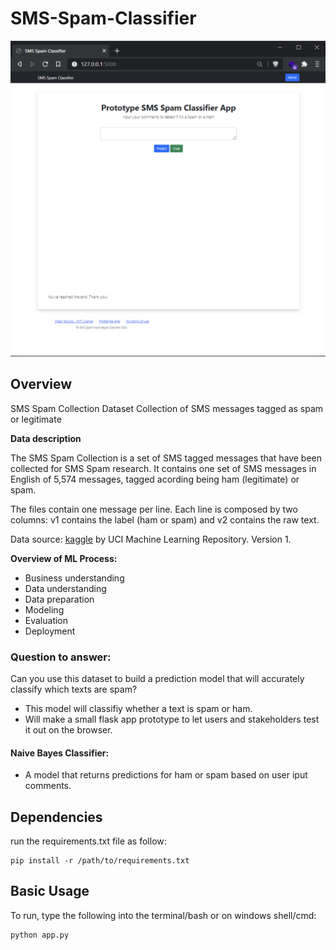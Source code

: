 # SMS-Spam-Classifier


<div style="text-align:center">
    <img src ="https://github.com/pau-lo/using-nlp-for-naive-bayes-classification/blob/main/SMS-Spam-Classifier-App-master/ham-or-spam-nb-classifier/figures/img/app.PNG"></div>

## Overview

SMS Spam Collection Dataset
Collection of SMS messages tagged as spam or legitimate

**Data description**

The SMS Spam Collection is a set of SMS tagged messages that have been collected for SMS Spam research. It contains one set of SMS messages in English of 5,574 messages, tagged acording being ham (legitimate) or spam.

The files contain one message per line. Each line is composed by two columns: v1 contains the label (ham or spam) and v2 contains the raw text.

Data source: [kaggle](https://www.kaggle.com/uciml/sms-spam-collection-dataset?select=spam.csv) by UCI Machine Learning Repository.  Version 1.

**Overview of ML Process:**

- Business understanding
- Data understanding
- Data preparation
- Modeling
- Evaluation
- Deployment

### Question to answer:

Can you use this dataset to build a prediction model that will accurately classify which texts are spam?

- This model will classifiy whether a text is spam or ham.
- Will make a small flask app prototype to let users and stakeholders test it out on the browser.

#### Naive Bayes Classifier:

- A model that returns predictions for ham or spam based on user iput comments.


## Dependencies

run the requirements.txt file as follow:

    pip install -r /path/to/requirements.txt 


## Basic Usage

To run, type the following into the terminal/bash or on windows shell/cmd:

    python app.py 
    

